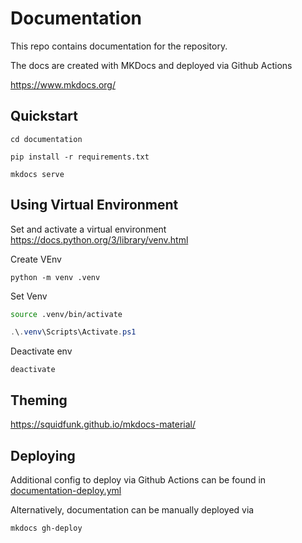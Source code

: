 # Documentation

This repo contains documentation for the repository. 

The docs are created with MKDocs and deployed via Github Actions

https://www.mkdocs.org/


## Quickstart
```
cd documentation
```
```
pip install -r requirements.txt
```
```
mkdocs serve
```


## Using Virtual Environment

Set and activate a virtual environment
https://docs.python.org/3/library/venv.html

Create VEnv
```
python -m venv .venv
```

Set Venv

```sh
source .venv/bin/activate
```

```ps1
.\.venv\Scripts\Activate.ps1
```

Deactivate env
```
deactivate
```

## Theming
https://squidfunk.github.io/mkdocs-material/

## Deploying
Additional config to deploy via Github Actions can be found in [documentation-deploy.yml](../.github/workflows/documentation-deploy.yml)

Alternatively, documentation can be manually deployed via
```
mkdocs gh-deploy
```